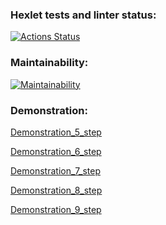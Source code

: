### Hexlet tests and linter status:
[![Actions Status](https://github.com/ViktorSitnikov97/java-project-61/actions/workflows/hexlet-check.yml/badge.svg)](https://github.com/ViktorSitnikov97/java-project-61/actions)

### Maintainability:
[![Maintainability](https://api.codeclimate.com/v1/badges/cf9174d9663f61997a31/maintainability)](https://codeclimate.com/github/ViktorSitnikov97/java-project-61/maintainability)

### Demonstration:
[Demonstration_5_step](https://asciinema.org/a/vf4kHuBfE060JsYrrpnDrugTg)

[Demonstration_6_step](https://asciinema.org/a/s9alzVXnPrEwM3w71bL5LYhEK)

[Demonstration_7_step](https://asciinema.org/a/uBFUJjMIX4iPsufDmEZqFE1Pq)

[Demonstration_8_step](https://asciinema.org/a/622638)

[Demonstration_9_step](https://asciinema.org/a/622767)


